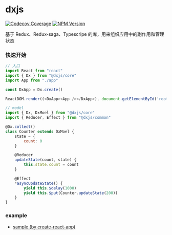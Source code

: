 # dxjs

[![Codecov Coverage](https://img.shields.io/codecov/c/github/taixw2/dx/master.svg?style=flat-square)](https://codecov.io/gh/taixw2/dx/)
[![NPM Version](https://img.shields.io/npm/v/@dxjs/core?style=flat)](https://npmjs.com/package/@dxjs/core)

基于 Redux、Redux-saga、Typescripe 的库，用来组织应用中的副作用和管理状态

### 快速开始

```javascript
// 入口
import React from "react"
import { Dx } from "@dxjs/core"
import App from "./app"

const DxApp = Dx.create()

ReactDOM.render((<DxApp><App /></DxApp>), document.getElementById('root'))

// model
import { Dx, DxMoel } from "@dxjs/core"
import { Reducer, Effect } from "@dxjs/common"

@Dx.collect()
class Counter extends DxMoel {
    state = {
        count: 0
    }

    @Reducer
    updateState(count, state) {
        this.state.count = count
    }

    @Effect
    *asyncUpdateState() {
        yield this.$delay(1000)
        yield this.$put(Counter.updateState(200))
    }
}
```
### example

- [sample \(by create-react-app\)](./examples/create-react-app)

